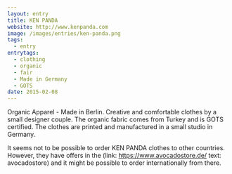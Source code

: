```yaml
---
layout: entry
title: KEN PANDA
website: http://www.kenpanda.com
image: /images/entries/ken-panda.png
tags:
  - entry
entrytags:
  - clothing
  - organic
  - fair
  - Made in Germany
  - GOTS
date: 2015-02-08
---
```


Organic Apparel - Made in Berlin. Creative and comfortable clothes by a small designer couple. 
The organic fabric comes from Turkey and is GOTS certified. The clothes are printed and manufactured in a small studio in Germany. 

It seems not to be possible to order KEN PANDA clothes to other countries. However, they have offers in the (link: https://www.avocadostore.de/ text: avocadostore) and it might be possible to order internationally from there.